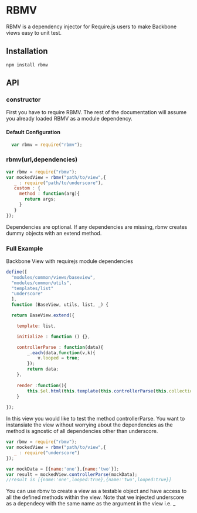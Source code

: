 # RBMV

RBMV is a dependency injector for Require.js users to make Backbone views easy to unit test.

## Installation

```
npm install rbmv
```

## API

### constructor

First you have to require RBMV. The rest of the documentation will assume you already loaded RBMV as a module dependency.

#### Default Configuration

```javascript
  var rbmv = require("rbmv");
```

### rbmv(url,dependencies)

```javascript
var rbmv = require("rbmv"); 
var mockedView = rbmv("path/to/view",{
   _ : require("path/to/underscore"),
   custom : {
     method : function(arg){
       return args;
     }  
   } 
});
``` 

Dependencies are optional. If any dependencies are missing, rbmv creates dummy objects with an extend method. 

### Full Example  
        
Backbone View with requirejs module dependencies

```javascript
define([
  "modules/common/views/baseview",
  "modules/common/utils",
  "templates/list"
  "underscore"
  ],
  function (BaseView, utils, list, _) {

  return BaseView.extend({

    template: list,

    initialize : function () {},

	controllerParse : function(data){
		_.each(data,function(v,k){
			v.looped = true;
		});
		return data;
	},
	
	render :function(){
		this.$el.html(this.template(this.controllerParse(this.collection.toJSON())))
	}
	  
});
``` 

In this view you would like to test the method controllerParse. You want to instansiate the view without worrying about the dependencies as the method is agnostic of all dependencies other than underscore.


```javascript
var rbmv = require("rbmv"); 
var mockedView = rbmv("path/to/view",{
   _ : require("underscore")
});                        

var mockData = [{name:'one'},{name:'two'}];
var result = mockedView.controllerParse(mockData);
//result is [{name:'one',looped:true},{name:'two',looped:true}]

``` 

You can use rbmv to create a view as a testable object and have access to all the defined methods within the view. Note that we injected underscore as a dependecy with the same name as the argument in the view i.e. _